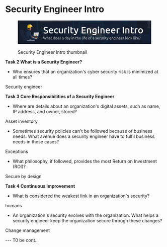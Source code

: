 # Security Engineer Intro

<figure><img src=".gitbook/assets/Security Engineer Intro_THM_Image.png" alt=""><figcaption><p>Security Engineer Intro thumbnail</p></figcaption></figure>



**Task 2 What is a Security Engineer?**

* Who ensures that an organization's cyber security risk is minimized at all times?

Security engineer



**Task 3 Core Responsibilities of a Security Engineer**

* Where are details about an organization's digital assets, such as name, IP address, and owner, stored?

Asset inventory

* Sometimes security policies can't be followed because of business needs. What avenue does a security engineer have to fulfil business needs in these cases?

Exceptions

* What philosophy, if followed, provides the most Return on Investment (ROI)?

Secure by design



**Task 4 Continuous Improvement**

* What is considered the weakest link in an organization's security?

humans

* An organization's security evolves with the organization. What helps a security engineer keep the organization secure through these changes?

Change management







\--- T0 be cont..

